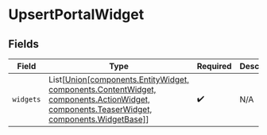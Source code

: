 # UpsertPortalWidget


## Fields

| Field                                                                                                                                                                          | Type                                                                                                                                                                           | Required                                                                                                                                                                       | Description                                                                                                                                                                    |
| ------------------------------------------------------------------------------------------------------------------------------------------------------------------------------ | ------------------------------------------------------------------------------------------------------------------------------------------------------------------------------ | ------------------------------------------------------------------------------------------------------------------------------------------------------------------------------ | ------------------------------------------------------------------------------------------------------------------------------------------------------------------------------ |
| `widgets`                                                                                                                                                                      | List[[Union[components.EntityWidget, components.ContentWidget, components.ActionWidget, components.TeaserWidget, components.WidgetBase]](../../models/shared/portalwidget.md)] | :heavy_check_mark:                                                                                                                                                             | N/A                                                                                                                                                                            |